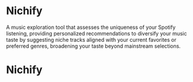 # Nichify

A music exploration tool that assesses the uniqueness of your Spotify listening, providing personalized recommendations to diversify your music taste by suggesting niche tracks aligned with your current favorites or preferred genres, broadening your taste beyond mainstream selections.

# Nichify

